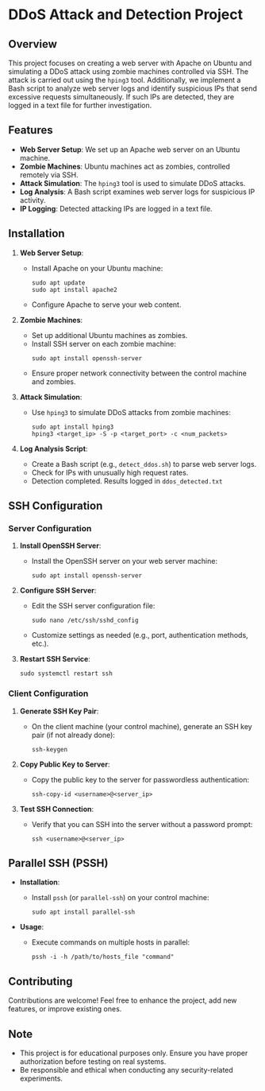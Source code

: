 # DDoS Attack and Detection Project

## Overview
This project focuses on creating a web server with Apache on Ubuntu and simulating a DDoS attack using zombie machines controlled via SSH. The attack is carried out using the `hping3` tool. Additionally, we implement a Bash script to analyze web server logs and identify suspicious IPs that send excessive requests simultaneously. If such IPs are detected, they are logged in a text file for further investigation.

## Features
- **Web Server Setup**: We set up an Apache web server on an Ubuntu machine.
- **Zombie Machines**: Ubuntu machines act as zombies, controlled remotely via SSH.
- **Attack Simulation**: The `hping3` tool is used to simulate DDoS attacks.
- **Log Analysis**: A Bash script examines web server logs for suspicious IP activity.
- **IP Logging**: Detected attacking IPs are logged in a text file.

## Installation
1. **Web Server Setup**:
   - Install Apache on your Ubuntu machine:
     ```
     sudo apt update
     sudo apt install apache2
     ```
   - Configure Apache to serve your web content.

2. **Zombie Machines**:
   - Set up additional Ubuntu machines as zombies.
   - Install SSH server on each zombie machine:
     ```
     sudo apt install openssh-server
     ```
   - Ensure proper network connectivity between the control machine and zombies.

3. **Attack Simulation**:
   - Use `hping3` to simulate DDoS attacks from zombie machines:
     ```
     sudo apt install hping3
     hping3 <target_ip> -S -p <target_port> -c <num_packets>
     ```

4. **Log Analysis Script**:
   - Create a Bash script (e.g., `detect_ddos.sh`) to parse web server logs.
   - Check for IPs with unusually high request rates.
   - Detection completed. Results logged in `ddos_detected.txt`

## SSH Configuration
### Server Configuration
1. **Install OpenSSH Server**:
   - Install the OpenSSH server on your web server machine:
     ```
     sudo apt install openssh-server
     ```

2. **Configure SSH Server**:
   - Edit the SSH server configuration file:
     ```
     sudo nano /etc/ssh/sshd_config
     ```
   - Customize settings as needed (e.g., port, authentication methods, etc.).

3. **Restart SSH Service**:
   ```
   sudo systemctl restart ssh
   ```

### Client Configuration
1. **Generate SSH Key Pair**:
   - On the client machine (your control machine), generate an SSH key pair (if not already done):
     ```
     ssh-keygen
     ```

2. **Copy Public Key to Server**:
   - Copy the public key to the server for passwordless authentication:
     ```
     ssh-copy-id <username>@<server_ip>
     ```

3. **Test SSH Connection**:
   - Verify that you can SSH into the server without a password prompt:
     ```
     ssh <username>@<server_ip>
     ```

## Parallel SSH (PSSH)
- **Installation**:
  - Install `pssh` (or `parallel-ssh`) on your control machine:
    ```
    sudo apt install parallel-ssh
    ```

- **Usage**:
  - Execute commands on multiple hosts in parallel:
    ```
    pssh -i -h /path/to/hosts_file "command"
    ```

## Contributing
Contributions are welcome! Feel free to enhance the project, add new features, or improve existing ones.

## Note
- This project is for educational purposes only. Ensure you have proper authorization before testing on real systems.
- Be responsible and ethical when conducting any security-related experiments.
